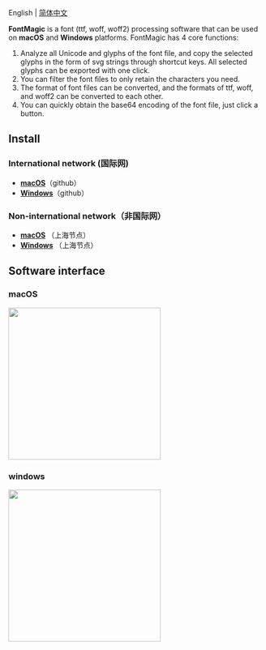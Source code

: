 English | [简体中文](./README-zh-CN.md)

**FontMagic** is a font (ttf, woff, woff2) processing software that can be used on **macOS** and **Windows** platforms. FontMagic has 4 core functions:

1. Analyze all Unicode and glyphs of the font file, and copy the selected glyphs in the form of svg strings through shortcut keys. All selected glyphs can be exported with one click.
2. You can filter the font files to only retain the characters you need.
3. The format of font files can be converted, and the formats of ttf, woff, and woff2 can be converted to each other.
4. You can quickly obtain the base64 encoding of the font file, just click a button.

## Install

### International network (国际网)

* <a href="https://github.com/leibnizli/FontMagic/releases">**macOS**</a>（github）
* <a href="https://github.com/leibnizli/FontMagic/releases">**Windows**</a>（github）


### Non-international network（非国际网）

* <a href="https://thunkli.com/download/fontmagic-macos">**macOS**</a> （上海节点）
* <a href="https://thunkli.com/download/fontmagic-windows">**Windows**</a> （上海节点）

## Software interface

### macOS

<img src="https://github.com/leibnizli/fontmagic/assets/1193966/61587d8e-3643-475e-a96d-813ccb5a939c" width="300">

### windows

<img src="https://github.com/leibnizli/fontmagic/assets/1193966/8341cc3d-df4c-49dc-9361-9eebae2f7c45" width="300">

